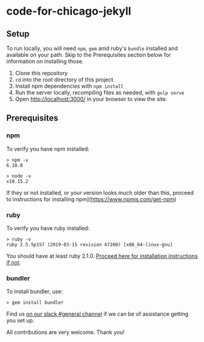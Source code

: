 # code-for-chicago-jekyll

## Setup 

To run locally, you will need `npm`, `gem` amd ruby's `bundle` installed and available on your path.  Skip to the Prerequisites section below for information on installing those.

  1. Clone this repository
  1. `cd` into the root directory of this project.
  1. Install npm dependencies with `npm install`
  1. Run the server locally, recompiling files as needed, with `gulp serve`
  1. Open [http://localhost:3000/](http://localhost:3000/) in your browser to view the site.

## Prerequisites

### npm
To verify you have npm installed:

```
> npm -v
6.10.0

> node -v
v10.15.2
```

If they or not installed, or your version looks much older than this, proceed to instructions for installing npm](https://www.npmjs.com/get-npm)

### ruby
To verify you have ruby installed:

```
> ruby -v
ruby 2.5.5p157 (2019-03-15 revision 67260) [x86_64-linux-gnu]
```

You should have at least ruby 2.1.0. [Proceed here for installation instructions if not](https://www.ruby-lang.org/en/downloads/).

### bundler
To install bundler, use:
```
> gem install bundler
```

Find us [on our slack #general channel](https://code-for-chicago-slack-invite.herokuapp.com/) if we can be of assistance getting you set up.

All contributions are very welcome. Thank you!
